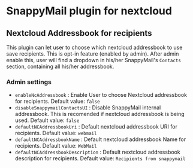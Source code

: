 # SnappyMail plugin for nextcloud

## Nextcloud Addressbook for recipients

This plugin can let user to choose which nextcloud addressbook to use save recipients. This is opt-in feature (enabled by admin). After admin enable this, user will find a dropdown in his/her SnappyMail's `Contacts` section, containing all his/her addressbook.

### Admin settings

- `enableNcAddressbook` : Enable User to choose Nextcloud addressbook for recipients. Default value: `false`
- `disableSnappymailContactsUI` : Disable SnappyMail internal addressbook. This is recomended if nextcloud addressbook is being used. Default value: `false`
- `defaultNCAddressbookUri` : Default nextcloud addressbook URI for recipients. Default value: `webmail`
- `defaultNCAddressbookName` : Default nextcloud addressbook Name for recipients. Default value: `WebMail`
- `defaultNCAddressbookDescription` : Default nextcloud addressbook description for recipients. Default value: `Recipients from snappymail`

